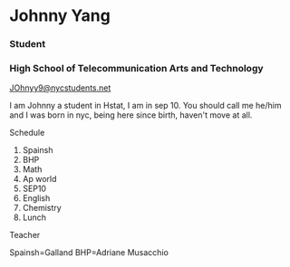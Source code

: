 # Johnny Yang

### Student

### High School of Telecommunication Arts and Technology

[JOhnyy9@nycstudents.net](https://johnnyy5929.github.io/)

I am Johnny a student in Hstat, I am in sep 10. You should call me he/him and I was born in nyc, being here since birth, haven't move at all.

Schedule

1. Spainsh
2. BHP
3. Math
4. Ap world
5. SEP10
6. English
7. Chemistry
8. Lunch

Teacher

Spainsh=Galland
BHP=Adriane Musacchio


